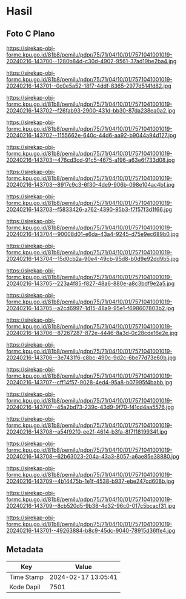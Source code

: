 # Hasil

## Foto C Plano

https://sirekap-obj-formc.kpu.go.id/81b8/pemilu/pdpr/75/71/04/10/01/7571041001019-20240216-143700--1280b84d-c30d-4902-9561-37ad19be2ba4.jpg

https://sirekap-obj-formc.kpu.go.id/81b8/pemilu/pdpr/75/71/04/10/01/7571041001019-20240216-143701--0c0e5a52-18f7-4ddf-8365-2977d514fd82.jpg

https://sirekap-obj-formc.kpu.go.id/81b8/pemilu/pdpr/75/71/04/10/01/7571041001019-20240216-143702--f26fab93-2900-431d-bb30-87da238ea0a2.jpg

https://sirekap-obj-formc.kpu.go.id/81b8/pemilu/pdpr/75/71/04/10/01/7571041001019-20240216-143702--1155662e-640c-44d6-aa92-b9044a94d127.jpg

https://sirekap-obj-formc.kpu.go.id/81b8/pemilu/pdpr/75/71/04/10/01/7571041001019-20240216-143703--476cd3cd-91c5-4675-a196-a63e6f733d08.jpg

https://sirekap-obj-formc.kpu.go.id/81b8/pemilu/pdpr/75/71/04/10/01/7571041001019-20240216-143703--8917c9c3-6f30-4de9-906b-098e104ac4bf.jpg

https://sirekap-obj-formc.kpu.go.id/81b8/pemilu/pdpr/75/71/04/10/01/7571041001019-20240216-143703--f5833426-a762-4390-95b3-f7f57f3d1f66.jpg

https://sirekap-obj-formc.kpu.go.id/81b8/pemilu/pdpr/75/71/04/10/01/7571041001019-20240216-143704--90008d01-e6da-43a4-9245-d75e9ec689b0.jpg

https://sirekap-obj-formc.kpu.go.id/81b8/pemilu/pdpr/75/71/04/10/01/7571041001019-20240216-143704--15d0cb2a-90e4-49cb-95d8-b0d9e92dd9b5.jpg

https://sirekap-obj-formc.kpu.go.id/81b8/pemilu/pdpr/75/71/04/10/01/7571041001019-20240216-143705--223a4f85-f827-48a6-880e-a8c3bdf9e2a5.jpg

https://sirekap-obj-formc.kpu.go.id/81b8/pemilu/pdpr/75/71/04/10/01/7571041001019-20240216-143705--a2cd6997-1d15-48a9-95e1-f698607803b2.jpg

https://sirekap-obj-formc.kpu.go.id/81b8/pemilu/pdpr/75/71/04/10/01/7571041001019-20240216-143706--87267287-872e-4446-8a3d-0c28cde16e2e.jpg

https://sirekap-obj-formc.kpu.go.id/81b8/pemilu/pdpr/75/71/04/10/01/7571041001019-20240216-143706--3e7431f6-c8bc-490c-9d2c-6be77d73e60b.jpg

https://sirekap-obj-formc.kpu.go.id/81b8/pemilu/pdpr/75/71/04/10/01/7571041001019-20240216-143707--cff14f57-9028-4ed4-95a8-b07995f4babb.jpg

https://sirekap-obj-formc.kpu.go.id/81b8/pemilu/pdpr/75/71/04/10/01/7571041001019-20240216-143707--45a2bd73-239c-43d9-9f70-f41cd4aa5576.jpg

https://sirekap-obj-formc.kpu.go.id/81b8/pemilu/pdpr/75/71/04/10/01/7571041001019-20240216-143708--a54f92f0-ee2f-4614-b3fa-8f7f1819934f.jpg

https://sirekap-obj-formc.kpu.go.id/81b8/pemilu/pdpr/75/71/04/10/01/7571041001019-20240216-143708--62b63023-204a-43a3-8057-a6ae85e38880.jpg

https://sirekap-obj-formc.kpu.go.id/81b8/pemilu/pdpr/75/71/04/10/01/7571041001019-20240216-143709--4b14475b-1e1f-4538-b937-ebe247cd608b.jpg

https://sirekap-obj-formc.kpu.go.id/81b8/pemilu/pdpr/75/71/04/10/01/7571041001019-20240216-143709--8cb520d5-9b38-4d32-96c0-017c5bcacf31.jpg

https://sirekap-obj-formc.kpu.go.id/81b8/pemilu/pdpr/75/71/04/10/01/7571041001019-20240216-143701--49263884-b8c9-45dc-9040-78915d36ffe4.jpg


## Metadata

| Key        | Value               |
| ---------- | ------------------- |
| Time Stamp | 2024-02-17 13:05:41 |
| Kode Dapil | 7501                |



